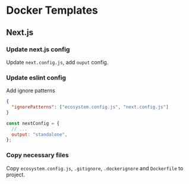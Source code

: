 # Docker Templates

## Next.js

### Update next.js config

Update `next.config.js`, add `ouput` config.

### Update eslint config

Add ignore patterns

```json
{
  "ignorePatterns": ["ecosystem.config.js", "next.config.js"]
}
```

```js
const nextConfig = {
  // ...
  output: "standalone",
};
```

### Copy necessary files

Copy `ecosystem.config.js`, `.gitignore`, `.dockerignore` and `Dockerfile` to project.
